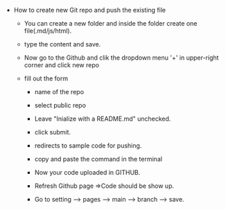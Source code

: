 - How to create new Git repo and push the existing file

  - You can create a new folder and inside the folder create one file(.md/js/html).

  - type the content and save.

  - Now go to the Github and clik the dropdown menu '+' in upper-right corner and click new repo

  - fill out the form

    - name of the repo

    - select public repo

    - Leave "Inialize with a README.md" unchecked.

    - click submit.

    - redirects to sample code for pushing.

    - copy and paste the command in the terminal

    - Now your code uploaded in GITHUB.

    - Refresh Github page =>Code should be show up.

    - Go to setting --> pages --> main --> branch --> save.
